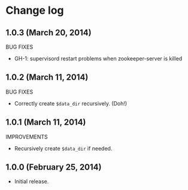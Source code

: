 # Change log

## 1.0.3 (March 20, 2014)

BUG FIXES

* GH-1: supervisord restart problems when zookeeper-server is killed


## 1.0.2 (March 11, 2014)

BUG FIXES

* Correctly create `$data_dir` recursively.  (Doh!)


## 1.0.1 (March 11, 2014)

IMPROVEMENTS

* Recursively create `$data_dir` if needed.


## 1.0.0 (February 25, 2014)

* Initial release.
